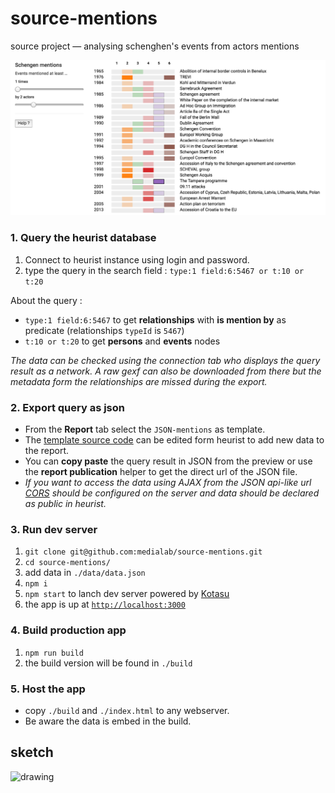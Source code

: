 # source-mentions
source project — analysing schenghen's events from actors mentions 

![preview](preview.png?raw=true)


### 1. Query the heurist database

1. Connect to heurist instance using login and password.
2. type the query in the search field : `type:1 field:6:5467 or t:10 or t:20`

About the query : 
- `type:1 field:6:5467` to get **relationships** with **is mention by** as predicate (relationships `typeId` is `5467`)
- `t:10 or t:20` to get **persons** and **events** nodes

*The data can be checked using the connection tab who displays the query result as a network. A raw gexf can also be downloaded from there but the metadata form the relationships are missed during the export.*

### 2. Export query as json 

- From the **Report** tab select the `JSON-mentions` as template. 
- The [template source code](./scripts/JSON-mentions.tpl ) can be edited form heurist to add new data to the report.
- You can **copy paste** the query result in JSON from the preview or use the **report publication** helper to get the direct url of the JSON file.
- *If you want to access the data using AJAX from the JSON api-like url [CORS](https://en.wikipedia.org/wiki/Cross-origin_resource_sharing) should be configured on the server and data should be declared as public in heurist.*

### 3. Run dev server

1. `git clone git@github.com:medialab/source-mentions.git`
2. `cd source-mentions/`
3. add data in `./data/data.json`
4. `npm i`
5. `npm start` to lanch dev server powered by [Kotasu](https://github.com/Yomguithereal/kotatsu)
6. the app is up at [`http://localhost:3000`](http://localhost:3000)

### 4. Build production app 

1. `npm run build`
2. the build version will be found in `./build`

### 5. Host the app 
- copy `./build` and `./index.html` to any webserver. 
- Be aware the data is embed in the build.

## sketch
![drawing](https://docs.google.com/drawings/d/1aUfi24O6_7uMkZKg-R4HmZElXyE-A8Ar3fIHA9juyXg/pub?w=1445&h=646)
